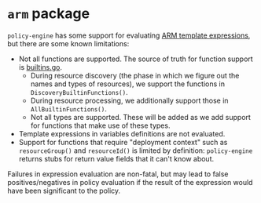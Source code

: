 # `arm` package

`policy-engine` has some support for evaluating [ARM template
expressions](https://learn.microsoft.com/en-us/azure/azure-resource-manager/templates/syntax),
but there are some known limitations:

* Not all functions are supported.
  The source of truth for function support is [builtins.go](./builtins.go).
  * During resource discovery (the phase in which we figure out the names and
    types of resources), we support the functions in
    `DiscoveryBuiltinFunctions()`.
  * During resource processing, we additionally support those in
    `AllBuiltinFunctions()`.
  * Not all types are supported. These will be added as we add support for
    functions that make use of these types.
* Template expressions in variables definitions are not evaluated.
* Support for functions that require "deployment context" such as
  `resourceGroup()` and `resourceId()` is limited by definition: `policy-engine`
  returns stubs for return value fields that it can't know about.

Failures in expression evaluation are non-fatal, but may lead to false
positives/negatives in policy evaluation if the result of the expression would
have been significant to the policy.
